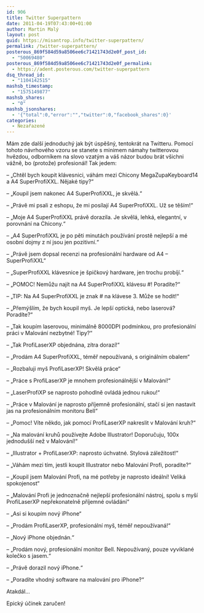 ```yaml
---
id: 906
title: Twitter Superpattern
date: 2011-04-19T07:43:00+01:00
author: Martin Malý
layout: post
guid: https://misantrop.info/twitter-superpattern/
permalink: /twitter-superpattern/
posterous_869f584d59a8506ee6c71421743d2e0f_post_id:
  - "50069480"
posterous_869f584d59a8506ee6c71421743d2e0f_permalink:
  - https://adent.posterous.com/twitter-superpattern
dsq_thread_id:
  - "1104142515"
mashsb_timestamp:
  - "1575149877"
mashsb_shares:
  - "0"
mashsb_jsonshares:
  - '{"total":0,"error":"","twitter":0,"facebook_shares":0}'
categories:
  - Nezařazené
---
```

M&aacute;m zde dal&scaron;&iacute; jednoduch&yacute; jak b&yacute;t &uacute;spě&scaron;n&yacute;, tentokr&aacute;t na Twitteru. Pomoc&iacute; tohoto n&aacute;vrhov&eacute;ho vzoru se stanete s minimem n&aacute;mahy twitterovou hvězdou, odborn&iacute;kem na slovo vzat&yacute;m a v&aacute;&scaron; n&aacute;zor budou br&aacute;t v&scaron;ichni v&aacute;žně, bo (protože) profesion&aacute;l! Tak jedem:

&#8211; &#8222;Chtěl bych koupit kl&aacute;vesnici, v&aacute;h&aacute;m mezi Chicony MegaZupaKeyboard14 a A4 SuperProfiXXL. Nějak&eacute; tipy?&#8220;

&#8211; &#8222;Koupil jsem nakonec A4 SuperProfiXXL, je skvěl&aacute;.&#8220;

&#8211; &#8222;Pr&aacute;vě mi psali z eshopu, že mi pos&iacute;laj&iacute; A4 SuperProfiXXL. Už se tě&scaron;&iacute;m!&#8220;

&#8211; &#8222;Moje A4 SuperProfiXXL pr&aacute;vě dorazila. Je skvěl&aacute;, lehk&aacute;, elegantn&iacute;, v porovn&aacute;n&iacute; na Chicony.&#8220;

&#8211; &#8222;A4 SuperProfiXXL je po pěti minut&aacute;ch použ&iacute;v&aacute;n&iacute; prostě nejlep&scaron;&iacute; a m&eacute; osobn&iacute; dojmy z n&iacute; jsou jen pozitivn&iacute;.&#8220;

&#8211; &#8222;Pr&aacute;vě jsem dopsal recenzi na profesion&aacute;ln&iacute; hardware od A4 &#8211; SuperProfiXXL&#8220;

&#8211; &#8222;SuperProfiXXL kl&aacute;vesnice je &scaron;pičkov&yacute; hardware, jen trochu prob&iacute;j&iacute;.&#8220;

&#8211; &#8222;POMOC! Nemůžu naj&iacute;t na A4 SuperProfiXXL kl&aacute;vesu #! Porad&iacute;te?&#8220;

&#8211; &#8222;TIP: Na A4 SuperProfiXXL je znak # na kl&aacute;vese 3. Může se hodit!&#8220;

&#8211; &#8222;Přem&yacute;&scaron;l&iacute;m, že bych koupil my&scaron;. Je lep&scaron;&iacute; optick&aacute;, nebo laserov&aacute;? Porad&iacute;te?&#8220;

&#8211; &#8222;Tak koup&iacute;m laserovou, minim&aacute;lně 8000DPI podm&iacute;nkou, pro profesion&aacute;ln&iacute; pr&aacute;ci v Malov&aacute;n&iacute; nezbytn&eacute;! Tipy?&#8220;

&#8211; &#8222;Tak ProfiLaserXP objedn&aacute;na, z&iacute;tra doraz&iacute;!&#8220;

&#8211; &#8222;Prod&aacute;m A4 SuperProfiXXL, t&eacute;měř nepouž&iacute;van&aacute;, s origin&aacute;ln&iacute;m obalem&#8220;

&#8211; &#8222;Rozbaluji my&scaron; ProfiLaserXP! Skvěl&aacute; pr&aacute;ce&#8220;

&#8211; &#8222;Pr&aacute;ce s ProfiLaserXP je mnohem profesion&aacute;lněj&scaron;&iacute; v Malov&aacute;n&iacute;!&#8220;

&#8211; &#8222;LaserProfiXP se naprosto pohodlně ovl&aacute;d&aacute; jednou rukou!&#8220;

&#8211; &#8222;Pr&aacute;ce v Malov&aacute;n&iacute; je naprosto př&iacute;jemně profesion&aacute;ln&iacute;, stač&iacute; si jen nastavit jas na profesion&aacute;ln&iacute;m monitoru Bell&#8220;

&#8211; &#8222;Pomoc! V&iacute;te někdo, jak pomoc&iacute; ProfiLaserXP nakreslit v Malov&aacute;n&iacute; kruh?&#8220;

&#8211; &#8222;Na malov&aacute;n&iacute; kruhů použ&iacute;vejte Adobe Illustrator! Doporučuju, 100x jednodu&scaron;&scaron;&iacute; než v Malov&aacute;n&iacute;!&#8220;

&#8211; &#8222;Illustrator + ProfiLaserXP: naprosto &uacute;chvatn&eacute;. Stylov&aacute; z&aacute;ležitost!&#8220;

&#8211; &#8222;V&aacute;h&aacute;m mezi t&iacute;m, jestli koupit Illustrator nebo Malov&aacute;n&iacute; Profi, porad&iacute;te?&#8220;

&#8211; &#8222;Koupil jsem Malov&aacute;n&iacute; Profi, na m&eacute; potřeby je naprosto ide&aacute;ln&iacute;! Velik&aacute; spokojenost&#8220;

&#8211; &#8222;Malov&aacute;n&iacute; Profi je jednoznačně nejlep&scaron;&iacute; profesion&aacute;ln&iacute; n&aacute;stroj, spolu s my&scaron;&iacute; ProfiLaserXP nepřekonatelně př&iacute;jemn&eacute; ovl&aacute;d&aacute;n&iacute;&#8220;

&#8211; &#8222;Asi si koup&iacute;m nov&yacute; iPhone&#8220;

&#8211; &#8222;Prod&aacute;m ProfiLaserXP, profesion&aacute;ln&iacute; my&scaron;, t&eacute;měř nepouž&iacute;van&aacute;!&#8220;

&#8211; &#8222;Nov&yacute; iPhone objedn&aacute;n.&#8220;

&#8211; &#8222;Prod&aacute;m nov&yacute;, profesion&aacute;ln&iacute; monitor Bell. Nepouž&iacute;van&yacute;, pouze vyviklan&eacute; kolečko s jasem.&#8220;

&#8211; &#8222;Pr&aacute;vě dorazil nov&yacute; iPhone.&#8220;

&#8211; &#8222;Porad&iacute;te vhodn&yacute; software na malov&aacute;n&iacute; pro iPhone?&#8220;

Atakd&aacute;l&#8230;

Epick&yacute; &uacute;činek zaručen!